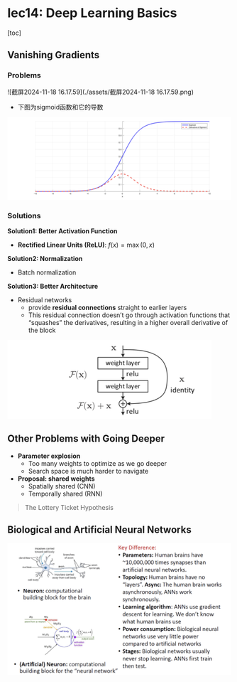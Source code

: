 # lec14: Deep Learning Basics

[toc]

## Vanishing Gradients

### Problems

![截屏2024-11-18 16.17.59](./assets/截屏2024-11-18 16.17.59.png)

- 下图为sigmoid函数和它的导数

<img src="./assets/截屏2024-11-18 16.18.18.png" alt="截屏2024-11-18 16.18.18" style="zoom:50%;" />

### Solutions

**Solution1: Better Activation Function**

- **Rectified Linear Units (ReLU)**: $f(x) = \max(0,x)$

**Solution2: Normalization**

- Batch normalization

**Solution3: Better Architecture**

- Residual networks
    - provide **residual connections** straight to earlier layers
    - This residual connection doesn’t go through activation functions that “squashes” the derivatives, resulting in a higher overall derivative of the block

<img src="./assets/截屏2024-11-18 16.21.30.png" alt="截屏2024-11-18 16.21.30" style="zoom:50%;" />

## Other Problems with Going Deeper

- **Parameter explosion**
    - Too many weights to optimize as we go deeper
    - Search space is much harder to navigate
- **Proposal: shared weights**
    - Spatially shared (CNN)
    - Temporally shared (RNN)

> The Lottery Ticket Hypothesis

## Biological and Artificial Neural Networks

<img src="./assets/截屏2024-11-18 16.24.55.png" alt="截屏2024-11-18 16.24.55" style="zoom:50%;" />



